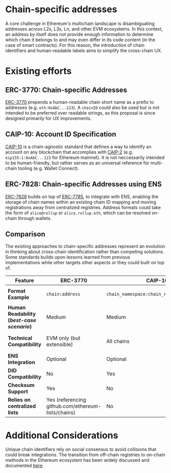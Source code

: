 # Chain-specific addresses

A core challenge in Ethereum's multichain landscape is disambiguating addresses across L2s, L3s, Ln, and other EVM ecosystems. In this context, an address by itself does not provide enough information to determine which chain it belongs to and may even differ in its code content (in the case of smart contracts). For this reason, the introduction of chain identifiers and human-readable labels aims to simplify the cross-chain UX.

# Existing efforts

## ERC-3770: Chain-specific Addresses

[ERC-3770](https://eips.ethereum.org/EIPS/eip-3770) prepends a human-readable chain short name as a prefix to addresses (e.g. `eth:0xAbC...123`). A `chainID` could also be used but is not intended to be preferred over readable strings, as this proposal is since designed primarily for UX improvements.

## CAIP-10: Account ID Specification

[CAIP-10](https://github.com/ChainAgnostic/CAIPs/blob/main/CAIPs/caip-10.md) is a chain-agnostic standard that defines a way to identify an account on any blockchain that accomplies with [CAIP-2](https://github.com/ChainAgnostic/CAIPs/blob/main/CAIPs/caip-2.md) (e.g. `eip155:1:0xAbC...123` for Ethereum mainnet). It is not neccessarily intended to be human-friendly, but rather serves as an universal reference for multi-chain tooling (e.g. Wallet Connect).

## ERC-7828: Chain-specific Addresses using ENS

[ERC-7828](https://ethereum-magicians.org/t/erc-7828-chain-specific-addresses-using-ens/21930) builds on top of [ERC-7785](https://ethereum-magicians.org/t/erc-7785-onchain-registration-of-chain-identifiers/21299), to integrate with ENS, enabling the storage of chain names within an existing chain ID mapping and moving registrations away from centralized registries. Address formats could take the form of `alice@rollup` or `alice.rollup.eth`, which can be resolved on-chain through wallets.

## Comparison

The existing approaches to chain-specific addresses represent an evolution in thinking about cross-chain identification rather than competing solutions. Some standards builds upon lessons learned from previous implementations while other targets other aspects or they could built on top of.

| **Feature** | ERC-3770 | CAIP-10 | ERC-7828 |
| --- | --- | --- | --- |
| **Format Example** | `chain:address` | `chain_namespace:chain_reference:address` | `address:chain.eth` or `address@chain.eth` |
| **Human Readability (_best-case scenario_)** | Medium | Medium | High |
| **Technical Compatibility** | EVM only (but extensible) | All chains | EVM only (potential non-EVM support) |
| **ENS Integration** | Optional | Optional | Required |
| **DID Compatibility** | No | Yes | Optional |
| **Checksum Support** | Yes | No | Yes |
| **Relies on centralized lists** | Yes (referencing github.com/ethereum-lists/chains) | No | Yes (requires ERC-7785 aka onchain registry) |

# Additional Considerations

Unique chain identifiers rely on social consensus to avoid collisions that could break integrations. The transition from off-chain registries to on-chain methods in the Ethereum ecosystem has been widely discussed and documented [here](chain-registries.md).
